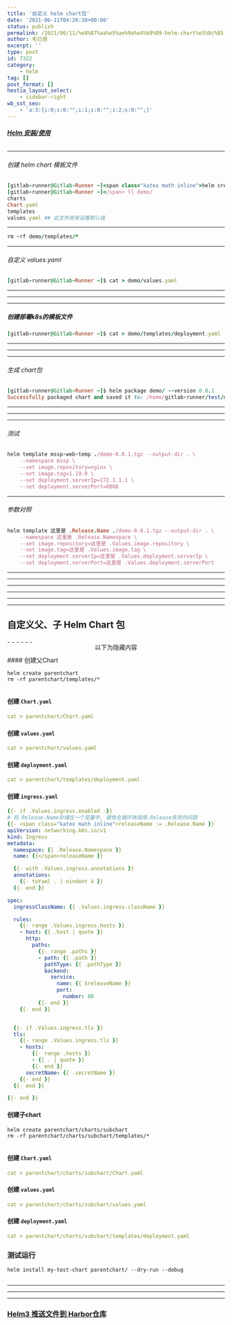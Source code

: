 ```yaml
---
title: '自定义 helm chart包'
date: '2021-06-11T04:26:38+00:00'
status: publish
permalink: /2021/06/11/%e8%87%aa%e5%ae%9a%e4%b9%89-helm-chart%e5%8c%85
author: 毛巳煜
excerpt: ''
type: post
id: 7322
category:
    - helm
tag: []
post_format: []
hestia_layout_select:
    - sidebar-right
wb_sst_seo:
    - 'a:3:{i:0;s:0:"";i:1;s:0:"";i:2;s:0:"";}'
---
```

###### **[Helm 安装/使用](http://www.dev-share.top/2020/07/16/helm-%e5%ae%89%e8%a3%85-%e4%bd%bf%e7%94%a8/ "Helm 安装/使用")**

- - - - - -

###### 创建 helm chart 模板文件

```ruby
[gitlab-runner@Gitlab-Runner ~]<span class="katex math inline">helm create demo
[gitlab-runner@Gitlab-Runner ~]</span> ll demo/
charts
Chart.yaml
templates
values.yaml ## 此文件用来设置默认值

```

- - - - - -

```ruby
rm -rf demo/templates/*

```

- - - - - -

###### 自定义 values.yaml

```ruby
[gitlab-runner@Gitlab-Runner ~]$ cat > demo/values.yaml 
```

- - - - - -

- - - - - -

- - - - - -

##### 创建部署k8s的模板文件

```ruby
[gitlab-runner@Gitlab-Runner ~]$ cat > demo/templates/deployment.yaml 
```

- - - - - -

- - - - - -

- - - - - -

###### 生成 chart包

```ruby
[gitlab-runner@Gitlab-Runner ~]$ helm package demo/ --version 0.0.1
Successfully packaged chart and saved it to: /home/gitlab-runner/test/demo-0.0.1.tgz


```

- - - - - -

- - - - - -

- - - - - -

###### 测试

```ruby
helm template mssp-web-temp ./demo-0.0.1.tgz --output-dir . \
    --namespace mssp \
    --set image.repository=nginx \
    --set image.tag=1.19.0 \
    --set deployment.serverIp=172.1.1.1 \
    --set deployment.serverPort=8088


```

- - - - - -

###### 参数对照

```ruby
helm template 这里是 .Release.Name ./demo-0.0.1.tgz --output-dir . \
    --namespace 这里是 .Release.Namespace \
    --set image.repository=这里是 .Values.image.repository \
    --set image.tag=这里是 .Values.image.tag \
    --set deployment.serverIp=这里是 .Values.deployment.serverIp \
    --set deployment.serverPort=这里是 .Values.deployment.serverPort

```

- - - - - -

- - - - - -

- - - - - -

- - - - - -

- - - - - -

- - - - - -

自定义父、子 Helm Chart 包
-------------------

<div style="overflow:hidden; clear:both; width: 100%; height: 40px; position: relative;">- - - - - -

 <span style="position: absolute;top: 50%;left: 50%; transform: translate(-50%, -50%); background-color: white;">以下为隐藏内容</span> </div> #### 创建父Chart

```shell
helm create parentchart
rm -rf parentchart/templates/*


```

#### 创建 `Chart.yaml`

```yaml
cat > parentchart/Chart.yaml 
```

#### 创建 `values.yaml`

```yaml
cat > parentchart/values.yaml 
```

#### 创建 `deployment.yaml`

```yaml
cat > parentchart/templates/deployment.yaml 
```

#### 创建 `ingress.yaml`

```yaml
{{- if .Values.ingress.enabled -}}
# 将.Release.Name存储在一个变量中, 避免在循环体调用.Release失败的问题
{{- <span class="katex math inline">releaseName := .Release.Name }}
apiVersion: networking.k8s.io/v1
kind: Ingress
metadata:
  namespace: {{ .Release.Namespace }}
  name: {{</span>releaseName }}

  {{- with .Values.ingress.annotations }}
  annotations:
    {{- toYaml . | nindent 4 }}
  {{- end }}

spec:
  ingressClassName: {{ .Values.ingress.className }}

  rules:
    {{- range .Values.ingress.hosts }}
    - host: {{ .host | quote }}
      http:
        paths:
          {{- range .paths }}
          - path: {{ .path }}
            pathType: {{ .pathType }}
            backend:
              service:
                name: {{ $releaseName }}
                port:
                  number: 80
          {{- end }}
    {{- end }}


  {{- if .Values.ingress.tls }}
  tls:
    {{- range .Values.ingress.tls }}
    - hosts:
        {{- range .hosts }}
        - {{ . | quote }}
        {{- end }}
      secretName: {{ .secretName }}
    {{- end }}
  {{- end }}

{{- end }}


```

#### 创建子chart

```shell
helm create parentchart/charts/subchart
rm -rf parentchart/charts/subchart/templates/*


```

#### 创建 `Chart.yaml`

```yaml
cat > parentchart/charts/subchart/Chart.yaml 
```

#### 创建 `values.yaml`

```yaml
cat > parentchart/charts/subchart/values.yaml 
```

#### 创建 `deployment.yaml`

```yaml
cat > parentchart/charts/subchart/templates/deployment.yaml 
```

### 测试运行

```shell
helm install my-test-chart parentchart/ --dry-run --debug


```

- - - - - -

- - - - - -

- - - - - -

### **[Helm3 推送文件到 Harbor仓库](http://www.dev-share.top/2020/09/14/helm3-%e6%8e%a8%e9%80%81%e6%96%87%e4%bb%b6%e5%88%b0-harbor%e4%bb%93%e5%ba%93/ "Helm3 推送文件到 Harbor仓库")**